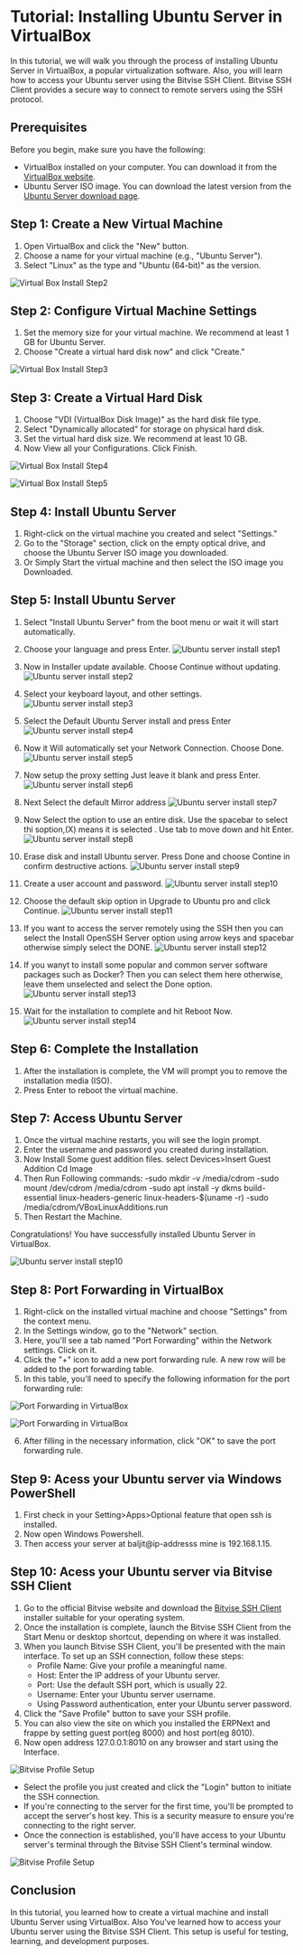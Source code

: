 # Tutorial: Installing Ubuntu Server in VirtualBox

In this tutorial, we will walk you through the process of installing Ubuntu Server in VirtualBox, a popular virtualization software. Also, you will learn how to access your Ubuntu server using the Bitvise SSH Client. Bitvise SSH Client provides a secure way to connect to remote servers using the SSH protocol.

## Prerequisites

Before you begin, make sure you have the following:

- VirtualBox installed on your computer. You can download it from the [VirtualBox website](https://www.virtualbox.org/).
- Ubuntu Server ISO image. You can download the latest version from the [Ubuntu Server download page](https://ubuntu.com/download/server).

## Step 1: Create a New Virtual Machine

1. Open VirtualBox and click the "New" button.
2. Choose a name for your virtual machine (e.g., "Ubuntu Server").
3.  Select "Linux" as the type and "Ubuntu (64-bit)" as the version.

![Virtual Box Install Step2](images/Vbox2.JPG)

## Step 2: Configure Virtual Machine Settings

1. Set the memory size for your virtual machine. We recommend at least 1 GB for Ubuntu Server.
2. Choose "Create a virtual hard disk now" and click "Create."

![Virtual Box Install Step3](images/Vbox3.JPG)

## Step 3: Create a Virtual Hard Disk

1. Choose "VDI (VirtualBox Disk Image)" as the hard disk file type.
2. Select "Dynamically allocated" for storage on physical hard disk.
3. Set the virtual hard disk size. We recommend at least 10 GB.
4. Now View all your Configurations. Click Finish.

![Virtual Box Install Step4](images/Vbox4.JPG)

![Virtual Box Install Step5](images/Vbox5.JPG)


## Step 4: Install Ubuntu Server

1. Right-click on the virtual machine you created and select "Settings."
2. Go to the "Storage" section, click on the empty optical drive, and choose the Ubuntu Server ISO image you downloaded.
3. Or Simply Start the virtual machine and then select the ISO image you Downloaded.


## Step 5: Install Ubuntu Server

1. Select "Install Ubuntu Server" from the boot menu or wait it will start automatically.

2. Choose your language and press Enter.
![Ubuntu server install step1](images/Ubuntuserver1.JPG)

3. Now in Installer update available. Choose Continue without updating.
![Ubuntu server install step2](images/Ubuntuserver2.JPG)

4. Select your  keyboard layout, and other settings.
![Ubuntu server install step3](images/Ubuntuserver3.JPG)

5. Select the Default Ubuntu Server install and press Enter
![Ubuntu server install step4](images/Ubuntuserver4.JPG)

6. Now it Will automatically set your Network Connection. Choose Done.
![Ubuntu server install step5](images/Ubuntuserver5.JPG)

7. Now setup the proxy setting Just leave it blank and press Enter.
![Ubuntu server install step6](images/Ubuntuserver6.JPG)

8. Next Select the default Mirror address
![Ubuntu server install step7](images/Ubuntuserver7.JPG)

9. Now Select the option to use an entire disk. Use the spacebar to select thi soption,(X) means it is selected . Use tab to move down and hit Enter.
![Ubuntu server install step8](images/Ubuntuserver8.JPG)

10. Erase disk and install Ubuntu server. Press Done and choose Contine in confirm destructive actions.
![Ubuntu server install step9](images/Ubuntuserver9JPG.JPG)

11. Create a user account and password.
![Ubuntu server install step10](images/Ubuntuserver10.JPG)

12. Choose the default skip option in Upgrade to Ubuntu pro and click Continue.
![Ubuntu server install step11](images/Ubuntuserver11.JPG)

13. If you want to access the server remotely using the SSH then you can select the Install OpenSSH Server option using arrow keys and spacebar otherwise simply select the DONE.
![Ubuntu server install step12](images/Ubuntuserver12JPG.JPG)

14. If you wanyt to install some popular and common server software packages such as Docker? Then you can select them here otherwise, leave them unselected and select the Done option.
![Ubuntu server install step13](images/Ubuntuserver13.JPG)

15. Wait for the installation to complete and hit Reboot Now.
![Ubuntu server install step14](images/Ubuntuserver14JPG.JPG)


## Step 6: Complete the Installation

1. After the installation is complete, the VM will prompt you to remove the installation media (ISO).
2. Press Enter to reboot the virtual machine.

## Step 7: Access Ubuntu Server

1. Once the virtual machine restarts, you will see the login prompt.
2. Enter the username and password you created during installation.
3. Now Install Some guest addition files. select Devices>Insert Guest Addition Cd Image
4. Then Run Following commands:
    -sudo mkdir -v /media/cdrom
    -sudo mount /dev/cdrom /media/cdrom
    -sudo apt install -y dkms build-essential linux-headers-generic linux-headers-$(uname -r)
    -sudo /media/cdrom/VBoxLinuxAdditions.run
5. Then Restart the Machine.

Congratulations! You have successfully installed Ubuntu Server in VirtualBox.

![Ubuntu server install step10](images/Ubuntuserver15.JPG)


## Step 8: Port Forwarding in VirtualBox

1. Right-click on the installed virtual machine and choose "Settings" from the context menu.
2. In the Settings window, go to the "Network" section.
3. Here, you'll see a tab named "Port Forwarding" within the Network settings. Click on it.
4. Click the "+" icon to add a new port forwarding rule. A new row will be added to the port forwarding table.
5. In this table, you'll need to specify the following information for the port forwarding rule:

![Port Forwarding in VirtualBox](images/PortFwd2.JPG)

![Port Forwarding in VirtualBox](images/PortFwd1.JPG)

 6. After filling in the necessary information, click "OK" to save the port forwarding rule.

## Step 9: Acess your Ubuntu server via Windows PowerShell
1. First check in your Setting>Apps>Optional feature that open ssh is installed.
2. Now open Windows Powershell.
3. Then access your server at baljit@ip-addresss mine is 192.168.1.15.    

## Step 10: Acess your Ubuntu server via Bitvise SSH Client 

1. Go to the official Bitvise website and download the [Bitvise SSH Client](https://www.bitvise.com/ssh-client-download) installer suitable for your operating system.
2. Once the installation is complete, launch the Bitvise SSH Client from the Start Menu or desktop shortcut, depending on where it was installed.
3. When you launch Bitvise SSH Client, you'll be presented with the main interface. To set up an SSH connection, follow these steps:
     - Profile Name: Give your profile a meaningful name.
     - Host: Enter the IP address of your Ubuntu server.
     - Port: Use the default SSH port, which is usually 22.
     - Username: Enter your Ubuntu server username.
     - Using Password authentication, enter your Ubuntu server password.
4. Click the "Save Profile" button to save your SSH profile.
5. You can also view the site on which you installed the ERPNext and frappe by setting guest port(eg 8000) and host port(eg 8010).
6. Now open address 127.0.0.1:8010 on any browser and start using the Interface.

![Bitvise Profile Setup](images/Bitvise1.JPG)

  *  Select the profile you just created and click the "Login" button to initiate the SSH connection.
  *  If you're connecting to the server for the first time, you'll be prompted to accept the server's host key. This is a security measure to ensure you're connecting to the right server.
  *  Once the connection is established, you'll have access to your Ubuntu server's terminal through the Bitvise SSH Client's terminal window.

![Bitvise Profile Setup](images/Bitvise2.JPG)

   
## Conclusion

In this tutorial, you learned how to create a virtual machine and install Ubuntu Server using VirtualBox. Also You've learned how to access your Ubuntu server using the Bitvise SSH Client. This setup is useful for testing, learning, and development purposes.
